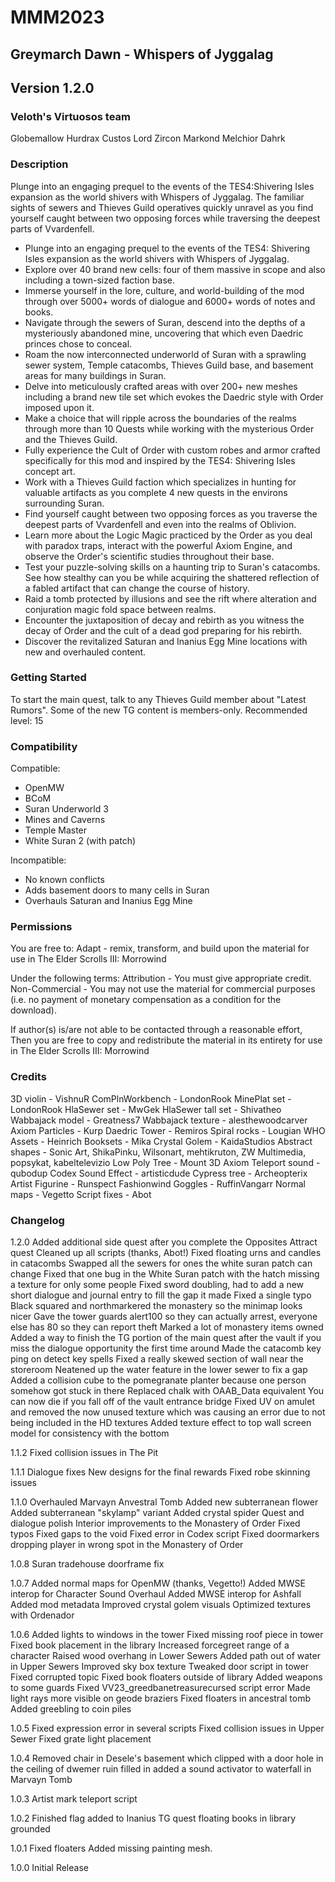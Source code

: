 # MMM2023
## Greymarch Dawn - Whispers of Jyggalag
## Version 1.2.0

### Veloth's Virtuosos team
Globemallow
Hurdrax Custos
Lord Zircon
Markond
Melchior Dahrk

### Description
Plunge into an engaging prequel to the events of the TES4:Shivering Isles expansion as the world shivers with Whispers of Jyggalag. The familiar sights of sewers and Thieves Guild operatives quickly unravel as you find yourself caught between two opposing forces while traversing the deepest parts of Vvardenfell.

* Plunge into an engaging prequel to the events of the TES4: Shivering Isles expansion as the world shivers with Whispers of Jyggalag.
* Explore over 40 brand new cells: four of them massive in scope and also including a town-sized faction base.
* Immerse yourself in the lore, culture, and world-building of the mod through over 5000+ words of dialogue and 6000+ words of notes and books.
* Navigate through the sewers of Suran, descend into the depths of a mysteriously abandoned mine, uncovering that which even Daedric princes chose to conceal.
* Roam the now interconnected underworld of Suran with a sprawling sewer system, Temple catacombs, Thieves Guild base, and basement areas for many buildings in Suran.
* Delve into meticulously crafted areas with over 200+ new meshes including a brand new tile set which evokes the Daedric style with Order imposed upon it.
* Make a choice that will ripple across the boundaries of the realms through more than 10 Quests while working with the mysterious Order and the Thieves Guild.
* Fully experience the Cult of Order with custom robes and armor crafted specifically for this mod and inspired by the TES4: Shivering Isles concept art.
* Work with a Thieves Guild faction which specializes in hunting for valuable artifacts as you complete 4 new quests in the environs surrounding Suran.
* Find yourself caught between two opposing forces as you traverse the deepest parts of Vvardenfell and even into the realms of Oblivion.
* Learn more about the Logic Magic practiced by the Order as you deal with paradox traps, interact with the powerful Axiom Engine, and observe the Order's scientific studies throughout their base.
* Test your puzzle-solving skills on a haunting trip to Suran's catacombs. See how stealthy can you be while acquiring the shattered reflection of a fabled artifact that can change the course of history.
* Raid a tomb protected by illusions and see the rift where alteration and conjuration magic fold space between realms.
* Encounter the juxtaposition of decay and rebirth as you witness the decay of Order and the cult of a dead god preparing for his rebirth.
* Discover the revitalized Saturan and Inanius Egg Mine locations with new and overhauled content.

### Getting Started
To start the main quest, talk to any Thieves Guild member about "Latest Rumors". Some of the new TG content is members-only.
Recommended level: 15

### Compatibility
Compatible:
* OpenMW
* BCoM
* Suran Underworld 3
* Mines and Caverns
* Temple Master
* White Suran 2 (with patch)

Incompatible:
* No known conflicts
* Adds basement doors to many cells in Suran
* Overhauls Saturan and Inanius Egg Mine

### Permissions
You are free to:
Adapt - remix, transform, and build upon the material for use in The Elder Scrolls III: Morrowind

Under the following terms:
Attribution - You must give appropriate credit.
Non-Commercial - You may not use the material for commercial purposes (i.e. no payment of monetary compensation as a condition for the download).

If author(s) is/are not able to be contacted through a reasonable effort,
Then you are free to copy and redistribute the material in its entirety for use in The Elder Scrolls III: Morrowind

### Credits
3D violin - VishnuR
ComPlnWorkbench - LondonRook
MinePlat set - LondonRook
HlaSewer set - MwGek
HlaSewer tall set - Shivatheo
Wabbajack model - Greatness7
Wabbajack texture - alesthewoodcarver
Axiom Particles - Kurp
Daedric Tower - Remiros
Spiral rocks - Lougian
WHO Assets - Heinrich
Booksets - Mika
Crystal Golem - KaidaStudios
Abstract shapes - Sonic Art, ShikaPinku, Wilsonart, mehtikruton, ZW Multimedia, popsykat, kabeltelevizio
Low Poly Tree - Mount 3D
Axiom Teleport sound - qubodup
Codex Sound Effect - artisticdude
Cypress tree - Archeopterix
Artist Figurine - Runspect
Fashionwind Goggles - RuffinVangarr
Normal maps - Vegetto
Script fixes - Abot

### Changelog
1.2.0
Added additional side quest after you complete the Opposites Attract quest
Cleaned up all scripts (thanks, Abot!)
Fixed floating urns and candles in catacombs
Swapped all the sewers for ones the white suran patch can change
Fixed that one bug in the White Suran patch with the hatch missing a texture for only some people
Fixed sword doubling, had to add a new short dialogue and journal entry to fill the gap it made
Fixed a single typo
Black squared and northmarkered the monastery so the minimap looks nicer
Gave the tower guards alert100 so they can actually arrest, everyone else has 80 so they can report theft
Marked a lot of monastery items owned
Added a way to finish the TG portion of the main quest after the vault if you miss the dialogue opportunity the first time around
Made the catacomb key ping on detect key spells
Fixed a really skewed section of wall near the storeroom
Neatened up the water feature in the lower sewer to fix a gap
Added a collision cube to the pomegranate planter because one person somehow got stuck in there
Replaced chalk with OAAB_Data equivalent
You can now die if you fall off of the vault entrance bridge
Fixed UV on amulet and removed the now unused texture which was causing an error due to not being included in the HD textures
Added texture effect to top wall screen model for consistency with the bottom

1.1.2
Fixed collision issues in The Pit

1.1.1
Dialogue fixes
New designs for the final rewards
Fixed robe skinning issues

1.1.0
Overhauled Marvayn Anvestral Tomb
Added new subterranean flower
Added subterranean "skylamp" variant
Added crystal spider
Quest and dialogue polish
Interior improvements to the Monastery of Order
Fixed typos
Fixed gaps to the void
Fixed error in Codex script
Fixed doormarkers dropping player in wrong spot in the Monastery of Order

1.0.8
Suran tradehouse doorframe fix

1.0.7
Added normal maps for OpenMW (thanks, Vegetto!)
Added MWSE interop for Character Sound Overhaul
Added MWSE interop for Ashfall
Added mod metadata
Improved crystal golem visuals
Optimized textures with Ordenador

1.0.6
Added lights to windows in the tower
Fixed missing roof piece in tower
Fixed book placement in the library
Increased forcegreet range of a character
Raised wood overhang in Lower Sewers
Added path out of water in Upper Sewers
Improved sky box texture
Tweaked door script in tower
Fixed corrupted topic
Fixed book floaters outside of library
Added weapons to some guards
Fixed VV23_greedbanetreasurecursed script error
Made light rays more visible on geode braziers
Fixed floaters in ancestral tomb
Added greebling to coin piles

1.0.5
Fixed expression error in several scripts
Fixed collision issues in Upper Sewer
Fixed grate light placement

1.0.4
Removed chair in Desele's basement which clipped with a door
hole in the ceiling of dwemer ruin filled in
added a sound activator to waterfall in Marvayn Tomb

1.0.3
Artist mark teleport script

1.0.2
Finished flag added to Inanius TG quest
floating books in library grounded

1.0.1
Fixed floaters
Added missing painting mesh.

1.0.0
Initial Release




















